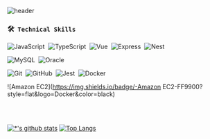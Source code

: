 ![header](https://capsule-render.vercel.app/api?type=waving&color=auto&height=300&section=header&text=Ahn%20Gwangsu&fontSize=90&animation=fadeIn&fontAlignY=38&desc=Back-End%20Developer&descAlignY=55&descAlign=73)


### 🛠 &nbsp;`Technical Skills`
![JavaScript](https://img.shields.io/badge/-JavaScript-05122A?style=flat&logo=JavaScript&color=black)&nbsp;
![TypeScript](https://img.shields.io/badge/-TypeScript-3178C6?style=flat&logo=TypeScript&color=black)&nbsp;
![Vue](https://img.shields.io/badge/-Vue.js-4FC08D?style=flat&logo=Vue.js&logoColor=Vue.js&color=black)&nbsp;
![Express](https://img.shields.io/badge/-Express-05122A?style=flat&logo=Express&logoColor=Express&color=black)&nbsp;
![Nest](https://img.shields.io/badge/-NestJS-E0234E?style=flat&logo=NestJS&logoColor=NestJS&color=black)&nbsp;

![MySQL](https://img.shields.io/badge/-MySQL-4479A1?style=flat&logo=MySQL&logoColor=MySQL&color=black)&nbsp;
![Oracle](https://img.shields.io/badge/-Oracle-4479A1?style=flat&logo=Oracle&logoColor=Oracle&color=black)&nbsp;


![Git](https://img.shields.io/badge/-Git-05122A?style=flat&logo=git&color=black)&nbsp;
![GitHub](https://img.shields.io/badge/-GitHub-05122A?style=flat&logo=github&color=black)&nbsp;
![Jest](https://img.shields.io/badge/-Jest-C21325?style=flat&logo=Jest&color=black)&nbsp;
![Docker](https://img.shields.io/badge/-Docker-2496ED?style=flat&logo=Docker&color=black)&nbsp;


![Amazon EC2](https://img.shields.io/badge/-Amazon EC2-FF9900?style=flat&logo=Docker&color=black)&nbsp;

<br><br>

[![*'s github stats](https://github-readme-stats.vercel.app/api?username=Ansu-dev&show_icons=true&theme=gruvbox)](https://github.com/Ansu-dev) [![Top Langs](https://github-readme-stats.vercel.app/api/top-langs/?username=Ansu-dev&layout=compact)](https://github.com/Ansu-dev/github-readme-stats)

